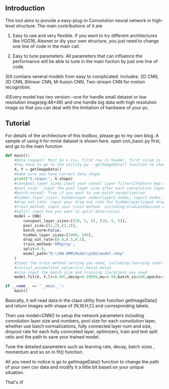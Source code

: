 ## Introduction
This tool aims to provide a easy-plug-in Convolution neural network in high-level structure. The main contributions of it are 
1) Easy to use and very flexible. If you want to try different architectures like VGG16, Alexnet or diy your own structure, you just need to change one line of code in the main call. 

2) Easy to tune parameters. All parameters that can influence the performance will be able to tune in the main fuction by just one line of code.

3)It contians several models from easy to complicated. Includes: 2D CNN, 3D CNN, Bilinear CNN, M-fusion CNN, Two-stream CNN for motion recoginition.

4)Every model has two version--one for handle small dataset or low resolution image(eg:48*48) and one handle big data with high resolution image so that you can deal with the limitation of hardware of your pc.


## Tutorial
For details of the architecture of this toolbox, please go to my own blog. A sample of using it for mnist dataset is shown here.
open cnn_basic.py first, and go to the main function
``` python
def main():
    #Data request: Must be a csv, first row is header, first colum is label, second colum is flatten features in one row
    #You have to go to the utility.py --getImageData() function to change the path of the data  you are reading
    X, Y = getImageData()
    #make sure you have correct data shape
    print("X.shape:", X.shape)
    #convpool_layer_sizes:input your convol layer filters[feature map out,width,height]
    #pool_size:  input the pool layer size after each convolution layer, [0,0] means no pool for that convolution layer
    #batch_normal: True if you want to use batch normalization
    #hidden_layer_sizes: hiddenlayer nodes[layer1 nodes, layer2 nodes...]
    #drop_out_rate: input your drop out rate for hiddenlayer[input dropout rate,layer1 rate,layer2 rate],if you have 2 hiddenlayers, then you need input 3 rates
    #train_method: input your train method  including:GradientDescent,Adagraduate,MomentumOptimizer,Adam,RMSprop(default)
    #split: input how you want to split data(ratio)
    model = CNN(
        convpool_layer_sizes=[(20, 5, 5), (10, 5, 5)],
        pool_size=[(2,2),(2,2)],
        batch_norm=False,
        hidden_layer_sizes=[1000, 500],
        drop_out_rate=[0.8,0.5,0.5],
        train_method='RMSprop',
        split=0.9,
        model_path="D:\CNN-HMM\Model\p105/model.chkp"
    )
    #Input the train method setting you need, including:learning rate(lr),decay,momentum(mu),regularization(reg),batch_size
    #initial_accumulator_value(icv),beta1,beta2
    #also input the batch size and training iterations you need
    model.fit(X, Y,lr=0.001,decay=0.99999,mu=0.99,batch_sz=500,epochs=30)

if __name__ == '__main__':
    main()
 ```
Basically, it will read data in the class utility from function getImageData() and return images with shape of (N,W,H,C) and corresponding labels.

Then use model=CNN() to setup the network parameters including convolution layer size and numbers, pool size for each convolution layer, whether use batch normalizations, fully connected layer num and size, dropout rate for each fully connceted layer, optimizers, train and test split ratio and the path to save your trained model. 

Tune the detailed parameters such as learning rate, decay, batch sizes , momentum and so on in fit() function. 

All you need to notice is go to getImageData() function to change the path of your own csv data and modify it a little bit based on your unique situation.

That's it!


